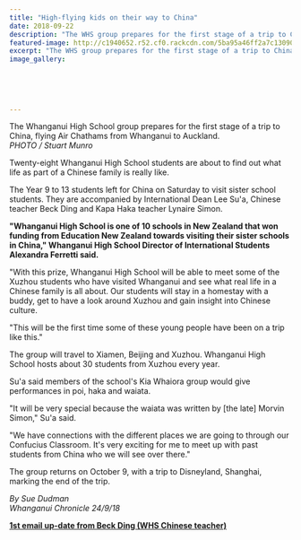 ```yaml
---
title: "High-flying kids on their way to China"
date: 2018-09-22
description: "The WHS group prepares for the first stage of a trip to China, flying Air Chathams from Whanganui to Auckland..."
featured-image: http://c1940652.r52.cf0.rackcdn.com/5ba95a46ff2a7c130900000e/on-plane-chron-24-sep.jpg
excerpt: "The WHS group prepares for the first stage of a trip to China, flying Air Chathams from Whanganui to Auckland."
image_gallery:
    
    
    
    
    
---
```


<p><span>The Whanganui High School group prepares for the first stage of a trip to China, flying Air Chathams from Whanganui to Auckland. <br /><em>PHOTO / Stuart Munro</em></span></p>
<p class="element element-paragraph">Twenty-eight Whanganui High School students are about to find out what life as part of a Chinese family is really like.</p>
<p class="element element-paragraph">The Year 9 to 13 students left for China on Saturday to visit sister school students. They are accompanied by International Dean Lee Su'a, Chinese teacher Beck Ding and Kapa Haka teacher Lynaire Simon.</p>
<p class="element element-paragraph"><strong>"Whanganui High School is one of 10 schools in New Zealand that won funding from Education New Zealand towards visiting their sister schools in China," Whanganui High School Director of International Students Alexandra Ferretti said.</strong></p>
<p class="element element-paragraph">"With this prize, Whanganui High School will be able to meet some of the Xuzhou students who have visited Whanganui and see what real life in a Chinese family is all about. Our students will stay in a homestay with a buddy, get to have a look around Xuzhou and gain insight into Chinese culture.</p>
<p class="element element-paragraph">"This will be the first time some of these young people have been on a trip like this."</p>
<p class="element element-paragraph">The group will travel to Xiamen, Beijing and Xuzhou. Whanganui High School hosts about 30 students from Xuzhou every year.</p>
<p class="element element-paragraph">Su'a said members of the school's Kia Whaiora group would give performances in poi, haka and waiata.</p>
<p class="element element-paragraph">"It will be very special because the waiata was written by [the late] Morvin Simon," Su'a said.</p>
<p class="element element-paragraph">"We have connections with the different places we are going to through our Confucius Classroom. It's very exciting for me to meet up with past students from China who we will see over there."</p>
<p class="element element-paragraph">The group returns on October 9, with a trip to Disneyland, Shanghai, marking the end of the trip.</p>
<p><em>By Sue Dudman</em><br /><em>Whanganui Chronicle 24/9/18</em></p>
<p><strong><a href="http://c1940652.r52.cf0.rackcdn.com/5bac7421ff2a7c130900017d/Beck-1st-email-leaving-from-WU.pdf">1st email up-date from Beck Ding (WHS Chinese teacher)</a></strong></p>

